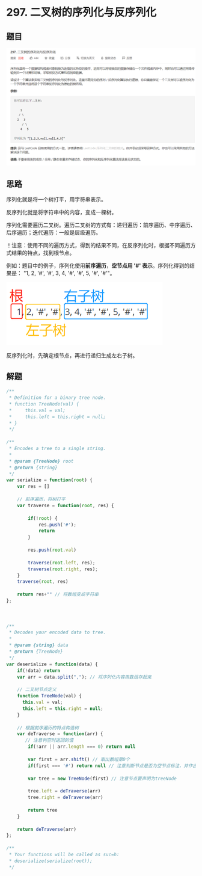 

# 297. 二叉树的序列化与反序列化

## 题目

![image-20210106225650871](./img/image-20210106225650871.png)

## 思路

序列化就是将一个树打平，用字符串表示。

反序列化就是将字符串中的内容，变成一棵树。

序列化需要遍历二叉树。遍历二叉树的方式有：递归遍历：前序遍历、中序遍历、后序遍历；迭代遍历：一般是层级遍历。



！注意：使用不同的遍历方式，得到的结果不同，在反序列化时，根据不同遍历方式结果的特点，找到根节点。

例如：题目中的例子，序列化使用**前序遍历**，**空节点用 '#' 表示**。序列化得到的结果是： "1, 2, '#', '#', 3, 4, '#', '#', 5, '#', '#'"。



![image-20210106231411354](./img/image-20210106231411354.png)

反序列化时，先确定根节点，再进行递归生成左右子树。



## 解题



```javascript
/**
 * Definition for a binary tree node.
 * function TreeNode(val) {
 *     this.val = val;
 *     this.left = this.right = null;
 * }
 */

/**
 * Encodes a tree to a single string.
 *
 * @param {TreeNode} root
 * @return {string}
 */
var serialize = function(root) {
    var res = []
    
    // 前序遍历，将树打平
    var traverse = function(root, res) {

        if(!root) {
            res.push('#');
            return 
        }

        res.push(root.val)

        traverse(root.left, res);
        traverse(root.right, res);
    }
    traverse(root, res)
    
    return res+"" // 将数组变成字符串
};



/**
 * Decodes your encoded data to tree.
 *
 * @param {string} data
 * @return {TreeNode}
 */
var deserialize = function(data) {
    if(!data) return 
    var arr = data.split(","); // 将序列化内容用数组存起来

    // 二叉树节点定义
    function TreeNode(val) {
      this.val = val;
      this.left = this.right = null;
    }

    // 根据前序遍历的特点构造树
    var deTraverse = function(arr) {
       // 注意判空时返回的值
        if(!arr || arr.length === 0) return null
        
        var first = arr.shift() // 取出数组第0个
        if(first === '#') return null // 注意判断节点是否为空节点标注，并作出处理

        var tree = new TreeNode(first) // 注意节点要声明为treeNode

        tree.left = deTraverse(arr)
        tree.right = deTraverse(arr)
        
        return tree
    }

    return deTraverse(arr)
};

/**
 * Your functions will be called as suc=h:
 * deserialize(serialize(root));
 */
```

